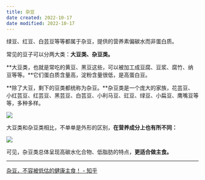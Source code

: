 ```yaml
---
title: 杂豆
date created: 2022-10-17
date modified: 2022-10-17
---
```


绿豆、红豆、白芸豆等等都属于杂豆，提供的营养素偏碳水而非蛋白质。

常见的豆子可以分两大类：**大豆类、杂豆类。**

**大豆类，也就是常吃的黄豆、黑豆这些，可以被加工成豆腐、豆浆、腐竹、纳豆等等。**它们蛋白质含量高，淀粉含量很低，是高蛋白豆。

**除了大豆，剩下的豆类都统称为杂豆。**杂豆类是一个庞大的家族，花芸豆、小红芸豆、红芸豆、黑芸豆、白芸豆、小利马豆、豇豆、绿豆、小扁豆、鹰嘴豆等等，多种多样。

![](https://pic3.zhimg.com/80/v2-3e3311046e8616950c912c21af2220da_1440w.jpg)

大豆类和杂豆类相比，不单单是外形的区别，**在营养成分上也有所不同：**

![](https://pic4.zhimg.com/80/v2-0b43a7d3398dc414fe9fd9242b9d056b_1440w.jpg)

可见，杂豆类总体呈现高碳水化合物、低脂肪的特点，**更适合做主食。**


---

[杂豆，不容被低估的健康主食！ - 知乎](https://zhuanlan.zhihu.com/p/396161336)
